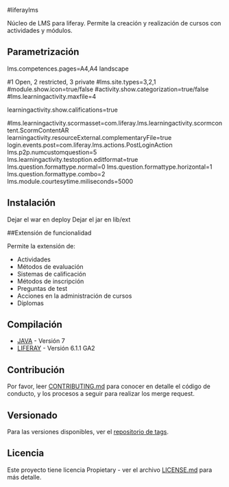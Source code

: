 #liferaylms

Núcleo de LMS para liferay. Permite la creación y realización de cursos con actividades y módulos. 


## Parametrización

lms.competences.pages=A4,A4 landscape

#1 Open, 2 restricted, 3 private
#lms.site.types=3,2,1
#module.show.icon=true/false
#activity.show.categorization=true/false
#lms.learningactivity.maxfile=4

learningactivity.show.califications=true

#lms.learningactivity.scormasset=com.liferay.lms.learningactivity.scormcontent.ScormContentAR
learningactivity.resourceExternal.complementaryFile=true
login.events.post=com.liferay.lms.actions.PostLoginAction
lms.p2p.numcustomquestion=5
lms.learningactivity.testoption.editformat=true
lms.question.formattype.normal=0
lms.question.formattype.horizontal=1
lms.question.formattype.combo=2
lms.module.courtesytime.miliseconds=5000

## Instalación

Dejar el war en deploy
Dejar el jar en lib/ext

##Extensión de funcionalidad

Permite la extensión de:

- Actividades
- Métodos de evaluación
- Sistemas de calificación
- Métodos de inscripción
- Preguntas de test
- Acciones en la administración de cursos
- Diplomas

## Compilación

* [JAVA](https://www.oracle.com/technetwork/java/javase/downloads/java-archive-downloads-javase7-521261.html) - Versión 7
* [LIFERAY](https://sourceforge.net/projects/lportal/files/Liferay%20Portal/6.1.1%20GA2/) - Versión 6.1.1 GA2

## Contribución

Por favor, leer [CONTRIBUTING.md](https://code.telefonicaed.com/wecorp/templates-md/blob/master/CONTRIBUTING.md) para conocer en detalle el código de conducto, y los procesos a seguir para realizar los merge request.

## Versionado

Para las versiones disponibles, ver el [repositorio de tags](https://github.com/TelefonicaED/liferaylms-portlet/releases). 

## Licencia

Este proyecto tiene licencia Propietary - ver el archivo [LICENSE.md](LICENSE.md) para más detalle.
